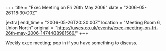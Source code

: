 +++
title = "Exec Meeting on Fri 26th May 2006"
date = "2006-05-26T18:30:00Z"

[extra]
end_time = "2006-05-26T20:30:00Z"
location = "Meeting Room 6, Union North"
original = "https://uwcs.co.uk/events/exec-meeting-on-fri-26th-may-2006-1474488981566/"
+++

Weekly exec meeting; pop in if you have something to discuss.

